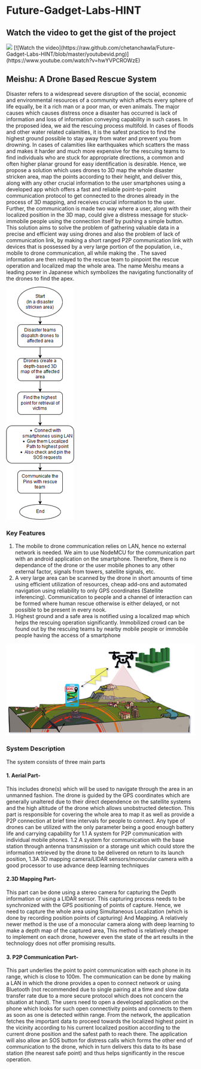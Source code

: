 # Future-Gadget-Labs-HINT

## Watch the video to get the gist of the project

<img src="https://github.com/DivyanshMalhotra/Future-Gadget-Labs-HINT/blob/master/youtubevid.png" align="centre">
[![Watch the video](https://raw.github.com/chetanchawla/Future-Gadget-Labs-HINT/blob/master/youtubevid.png)](https://www.youtube.com/watch?v=hwYVPCROWzE)


## Meishu: A Drone Based Rescue System
Disaster refers to a widespread severe disruption of the social, economic and environmental resources of a community which affects every sphere of life equally, be it a rich man or a poor man, or even animals. The major causes which causes distress once a disaster has occurred is lack of information and loss of information conveying capability in such cases. In the proposed idea, we aid the rescuing process multifold. In cases of floods and other water related calamities, it is the safest practice to find the highest ground possible to stay away from water and prevent you from drowning. In cases of calamities like earthquakes which scatters the mass and makes it harder and much more expensive for the rescuing teams to find individuals who are stuck for appropriate directions, a common and often higher planar ground for easy identification is desirable. Hence, we propose a solution which uses drones to 3D map the whole disaster stricken area, map the points according to their height, and deliver this, along with any other crucial information to the user smartphones using a developed app which offers a fast and reliable point-to-point communication protocol to get connected to the drones already in the process of 3D mapping, and receives crucial information to the user. Further, the communication is made two way where a user, along with their localized position in the 3D map, could give a distress message for stuck-immobile people using the connection itself by pushing a simple button. This solution aims to solve the problem of gathering valuable data in a precise and efficient way using drones and also the problem of lack of communication link, by making a short ranged P2P communication link with devices that is possessed by a very large portion of the population, i.e., mobile to drone communication, all while making the . The saved information are then relayed to the rescue team to pinpoint the rescue operation and localized map the whole area. The name Meishu means a leading power in Japanese which symbolizes the navigating functionality of the drones to find the apex.

<img src="https://github.com/DivyanshMalhotra/Future-Gadget-Labs-HINT/blob/master/Flowchart%20Meishu.png" align="centre">


### Key Features
1. The mobile to drone communication relies on LAN, hence no external network is needed. We aim to use NodeMCU for the communication part with an android application on the smartphone. Therefore, there is no dependance of the drone or the user mobile phones to any other external factor, signals from towers, satellite signals, etc. 
2. A very large area can be scanned by the drone in short amounts of time using efficient utilization of resources, cheap add-ons and automated navigation using reliability to only GPS coordinates (Satellite inferencing). 
Communication to people and a channel of interaction can be formed where human rescue otherwise is either delayed, or not possible to be present in every nook.
3. Highest ground and a safe area is notified using a localized map which helps the rescuing operation significantly.
Immobilized crowd can be found out by the rescuing teams by nearby mobile people or immobile people having the access of a smartphone

<img src="https://github.com/DivyanshMalhotra/Future-Gadget-Labs-HINT/blob/master/Meishu.png">


### System Description

The system consists of three main parts
#### 1. Aerial Part- 
This includes drone(s) which will be used to navigate through the area in an unmanned fashion. The drone is guided by the GPS coordinates which are generally unaltered due to their direct dependence on the satellite systems and the high altitude of the drone which allows unobstructed detection. This part is responsible for covering the whole area to map it as well as provide a P2P connection at brief time intervals for people to connect. Any type of drones can be utilized with the only parameter being a good enough battery life and carrying capability for 
    1.1 A system for P2P communication with individual mobile phones.
    1.2 A system for communication with the base station through antenna transmission or a storage unit which could store the information retrieved by the drone to be delivered on return to its launch position,
    1.3A 3D mapping camera/LIDAR sensors/monocular camera with a good processor to use advance deep learning techniques
#### 2.3D Mapping Part-
This part can be done using a stereo camera for capturing the Depth information or using a LIDAR sensor. This capturing process needs to be synchronized with the GPS positioning of points of capture. Hence, we need to capture the whole area using Simultaneous Localization (which is done by recording position points of capturing) And Mapping. 
A relatively newer method is the use of a monocular camera along with deep learning to make a depth map of the captured area, This method is relatively cheaper to implement on each drone, however even the state of the art results in the technology does not offer promising results. 
#### 3. P2P Communication Part-
This part underlies the point to point communication with each phone in its range, which is close to 100m. The communication can be done by making a LAN in which the drone provides a open to connect network or using Bluetooth (not recommended due to single pairing at a time and slow data transfer rate due to a more secure protocol which does not concern the situation at hand). The users need to open a developed application on the phone which looks for such open connectivity points and connects to them as soon as one is detected within range. From the network, the application fetches the important data to proceed towards the localized highest point in the vicinity according to his current localized position according to the current drone position and the safest path to reach there. The application will also allow an SOS button for distress calls which forms the other end of communication to the drone, which in turn delivers this data to its base station (the nearest safe point) and thus helps significantly in the rescue operation.
